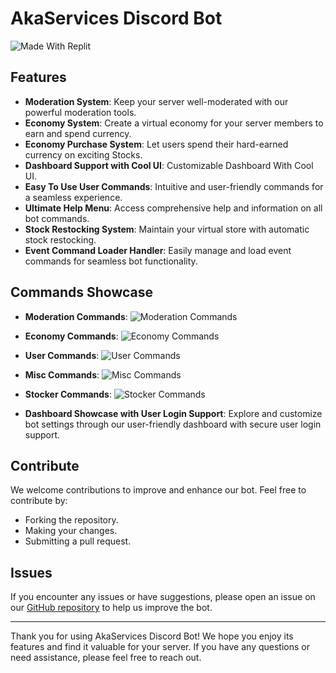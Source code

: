 # AkaServices Discord Bot

![Made With Replit](https://encrypted-tbn0.gstatic.com/images?q=tbn:ANd9GcQph7AlKMAy4fM5Xos_W-7I-4frFeKlFcdlWNEGVd3IA3FPFyrLXA73_b_0k47nK3fi2HM&usqp=CAU)

## Features

- **Moderation System**: Keep your server well-moderated with our powerful moderation tools.
- **Economy System**: Create a virtual economy for your server members to earn and spend currency.
- **Economy Purchase System**: Let users spend their hard-earned currency on exciting Stocks.
- **Dashboard Support with Cool UI**: Customizable Dashboard With Cool UI.
- **Easy To Use User Commands**: Intuitive and user-friendly commands for a seamless experience.
- **Ultimate Help Menu**: Access comprehensive help and information on all bot commands.
- **Stock Restocking System**: Maintain your virtual store with automatic stock restocking.
- **Event Command Loader Handler**: Easily manage and load event commands for seamless bot functionality.

## Commands Showcase

- **Moderation Commands**:
  ![Moderation Commands](image_here)
- **Economy Commands**:
  ![Economy Commands](image_here)
- **User Commands**:
  ![User Commands](https://ibb.co/16JS2SV)
- **Misc Commands**:
  ![Misc Commands](image_here)
- **Stocker Commands**:
  ![Stocker Commands](image_here)

- **Dashboard Showcase with User Login Support**: Explore and customize bot settings through our user-friendly dashboard with secure user login support.

## Contribute

We welcome contributions to improve and enhance our bot. Feel free to contribute by:

- Forking the repository.
- Making your changes.
- Submitting a pull request.

## Issues

If you encounter any issues or have suggestions, please open an issue on our [GitHub repository](insert_github_link_here) to help us improve the bot.

---

Thank you for using AkaServices Discord Bot! We hope you enjoy its features and find it valuable for your server. If you have any questions or need assistance, please feel free to reach out.
